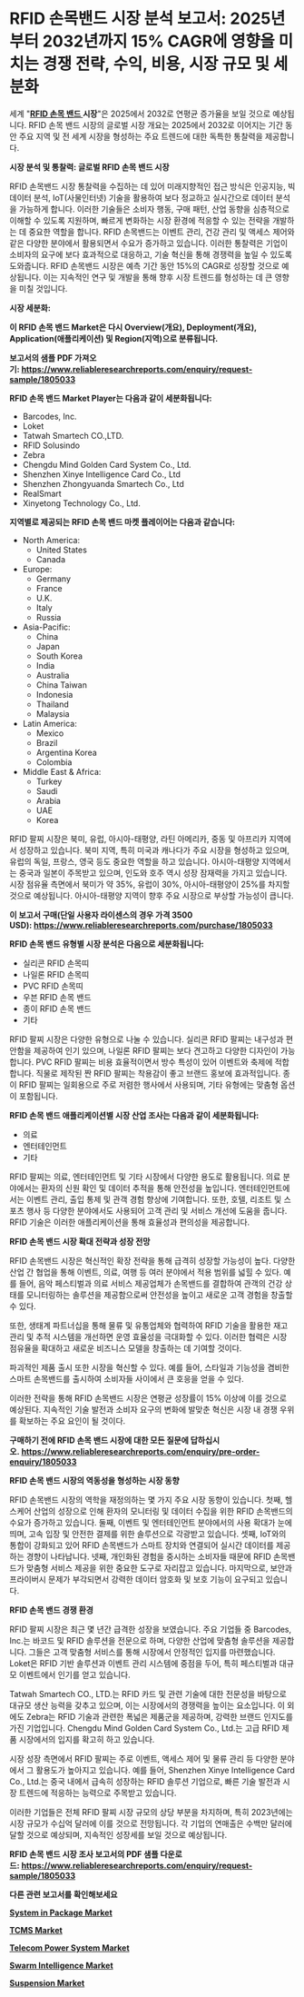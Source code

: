 <p><h1>RFID 손목밴드 시장 분석 보고서: 2025년부터 2032년까지 15% CAGR에 영향을 미치는 경쟁 전략, 수익, 비용, 시장 규모 및 세분화</h1></p><p>세계 "<strong><a href="https://www.reliableresearchreports.com/rfid-wristband-r1805033?utm_campaign=106&utm_medium=8&utm_source=Github&utm_content=ia&utm_term=06032025&utm_id=rfid-wristband">RFID 손목 밴드&nbsp;</a></strong><strong>시장</strong>"은 2025에서 2032로 연평균 증가율을 보일 것으로 예상됩니다. RFID 손목 밴드 시장의 글로벌 시장 개요는 2025에서 2032로 이어지는 기간 동안 주요 지역 및 전 세계 시장을 형성하는 주요 트렌드에 대한 독특한 통찰력을 제공합니다.</p>
<p><strong>시장 분석 및 통찰력: 글로벌 RFID 손목 밴드 시장</strong></p>
<p><p>RFID 손목밴드 시장 통찰력을 수집하는 데 있어 미래지향적인 접근 방식은 인공지능, 빅데이터 분석, IoT(사물인터넷) 기술을 활용하여 보다 정교하고 실시간으로 데이터 분석을 가능하게 합니다. 이러한 기술들은 소비자 행동, 구매 패턴, 산업 동향을 심층적으로 이해할 수 있도록 지원하며, 빠르게 변화하는 시장 환경에 적응할 수 있는 전략을 개발하는 데 중요한 역할을 합니다. RFID 손목밴드는 이벤트 관리, 건강 관리 및 액세스 제어와 같은 다양한 분야에서 활용되면서 수요가 증가하고 있습니다. 이러한 통찰력은 기업이 소비자의 요구에 보다 효과적으로 대응하고, 기술 혁신을 통해 경쟁력을 높일 수 있도록 도와줍니다. RFID 손목밴드 시장은 예측 기간 동안 15%의 CAGR로 성장할 것으로 예상됩니다. 이는 지속적인 연구 및 개발을 통해 향후 시장 트렌드를 형성하는 데 큰 영향을 미칠 것입니다.</p><a href="%7CAUTHORITHY_DOMAIN_URL%7C?utm_campaign=106&utm_medium=8&utm_source=Github&utm_content=ia&utm_term=06032025&utm_id=rfid-wristband"></a></p>
<p><strong>시장 세분화:</strong></p>
<p><strong>이 RFID 손목 밴드 Market은 다시 Overview(개요), Deployment(개요), Application(애플리케이션) 및 Region(지역)으로 분류됩니다.</strong></p>
<p><strong>보고서의 샘플 PDF 가져오기:&nbsp;<a href="https://www.reliableresearchreports.com/enquiry/request-sample/1805033?utm_campaign=106&utm_medium=8&utm_source=Github&utm_content=ia&utm_term=06032025&utm_id=rfid-wristband">https://www.reliableresearchreports.com/enquiry/request-sample/1805033</a></strong><strong></strong></p>
<p><strong>RFID 손목 밴드 Market Player는 다음과 같이 세분화됩니다:</strong></p>
<p><ul><li>Barcodes, Inc.</li><li>Loket</li><li>Tatwah Smartech CO.,LTD.</li><li>RFID Solusindo</li><li>Zebra</li><li>Chengdu Mind Golden Card System Co., Ltd.</li><li>Shenzhen Xinye Intelligence Card Co., Ltd</li><li>Shenzhen Zhongyuanda Smartech Co., Ltd</li><li>RealSmart</li><li>Xinyetong Technology Co., Ltd.</li></ul></p>
<p><strong>지역별로 제공되는 RFID 손목 밴드 마켓 플레이어는 다음과 같습니다:</strong></p>
<p><ul>
    <li>
        North America:
        <ul>
            <li>United States</li>
            <li>Canada</li>
        </ul>
    </li>
    <li>
        Europe:
        <ul>
            <li>Germany</li>
            <li>France</li>
            <li>U.K.</li>
            <li>Italy</li>
            <li>Russia</li>
        </ul>
    </li>
    <li>
        Asia-Pacific:
        <ul>
            <li>China</li>
            <li>Japan</li>
            <li>South Korea</li>
            <li>India</li>
            <li>Australia</li>
            <li>China Taiwan</li>
            <li>Indonesia</li>
            <li>Thailand</li>
            <li>Malaysia</li>
        </ul>
    </li>
    <li>
        Latin America:
        <ul>
            <li>Mexico</li>
            <li>Brazil</li>
            <li>Argentina Korea</li>
            <li>Colombia</li>
        </ul>
    </li>
    <li>
        Middle East & Africa:
        <ul>
            <li>Turkey</li>
            <li>Saudi</li>
            <li>Arabia</li>
            <li>UAE</li>
            <li>Korea</li>
        </ul>
    </li>
    </ul></p>
<p><p>RFID 팔찌 시장은 북미, 유럽, 아시아-태평양, 라틴 아메리카, 중동 및 아프리카 지역에서 성장하고 있습니다. 북미 지역, 특히 미국과 캐나다가 주요 시장을 형성하고 있으며, 유럽의 독일, 프랑스, 영국 등도 중요한 역할을 하고 있습니다. 아시아-태평양 지역에서는 중국과 일본이 주목받고 있으며, 인도와 호주 역시 성장 잠재력을 가지고 있습니다. 시장 점유율 측면에서 북미가 약 35%, 유럽이 30%, 아시아-태평양이 25%를 차지할 것으로 예상됩니다. 아시아-태평양 지역이 향후 주요 시장으로 부상할 가능성이 큽니다.</p></p>
<p><strong>이 보고서 구매(단일 사용자 라이센스의 경우 가격 3500 USD):&nbsp;<a href="https://www.reliableresearchreports.com/purchase/1805033?utm_campaign=106&utm_medium=8&utm_source=Github&utm_content=ia&utm_term=06032025&utm_id=rfid-wristband">https://www.reliableresearchreports.com/purchase/1805033</a></strong></p>
<p><strong>RFID 손목 밴드 유형별 시장 분석은 다음으로 세분화됩니다:</strong></p>
<p><ul><li>실리콘 RFID 손목띠</li><li>나일론 RFID 손목띠</li><li>PVC RFID 손목띠</li><li>우븐 RFID 손목 밴드</li><li>종이 RFID 손목 밴드</li><li>기타</li></ul></p>
<p><p>RFID 팔찌 시장은 다양한 유형으로 나눌 수 있습니다. 실리콘 RFID 팔찌는 내구성과 편안함을 제공하여 인기 있으며, 나일론 RFID 팔찌는 보다 견고하고 다양한 디자인이 가능합니다. PVC RFID 팔찌는 비용 효율적이면서 방수 특성이 있어 이벤트와 축제에 적합합니다. 직물로 제작된 짠 RFID 팔찌는 착용감이 좋고 브랜드 홍보에 효과적입니다. 종이 RFID 팔찌는 일회용으로 주로 저렴한 행사에서 사용되며, 기타 유형에는 맞춤형 옵션이 포함됩니다.</p></p>
<p><strong>RFID 손목 밴드 애플리케이션별 시장 산업 조사는 다음과 같이 세분화됩니다:</strong></p>
<p><ul><li>의료</li><li>엔터테인먼트</li><li>기타</li></ul></p>
<p><p>RFID 팔찌는 의료, 엔터테인먼트 및 기타 시장에서 다양한 용도로 활용됩니다. 의료 분야에서는 환자의 신원 확인 및 데이터 추적을 통해 안전성을 높입니다. 엔터테인먼트에서는 이벤트 관리, 출입 통제 및 관객 경험 향상에 기여합니다. 또한, 호텔, 리조트 및 스포츠 행사 등 다양한 분야에서도 사용되어 고객 관리 및 서비스 개선에 도움을 줍니다. RFID 기술은 이러한 애플리케이션을 통해 효율성과 편의성을 제공합니다.</p></p>
<p><strong>RFID 손목 밴드 시장 확대 전략과 성장 전망</strong></p>
<p><p>RFID 손목밴드 시장은 혁신적인 확장 전략을 통해 급격히 성장할 가능성이 높다. 다양한 산업 간 협업을 통해 이벤트, 의료, 여행 등 여러 분야에서 적용 범위를 넓힐 수 있다. 예를 들어, 음악 페스티벌과 의료 서비스 제공업체가 손목밴드를 결합하여 관객의 건강 상태를 모니터링하는 솔루션을 제공함으로써 안전성을 높이고 새로운 고객 경험을 창출할 수 있다.</p><p>또한, 생태계 파트너십을 통해 물류 및 유통업체와 협력하여 RFID 기술을 활용한 재고 관리 및 추적 시스템을 개선하면 운영 효율성을 극대화할 수 있다. 이러한 협력은 시장 점유율을 확대하고 새로운 비즈니스 모델을 창출하는 데 기여할 것이다.</p><p>파괴적인 제품 출시 또한 시장을 혁신할 수 있다. 예를 들어, 스타일과 기능성을 겸비한 스마트 손목밴드를 출시하여 소비자들 사이에서 큰 호응을 얻을 수 있다. </p><p>이러한 전략을 통해 RFID 손목밴드 시장은 연평균 성장률이 15% 이상에 이를 것으로 예상된다. 지속적인 기술 발전과 소비자 요구의 변화에 발맞춘 혁신은 시장 내 경쟁 우위를 확보하는 주요 요인이 될 것이다.</p></p>
<p><strong>구매하기 전에 RFID 손목 밴드 시장에 대한 모든 질문에 답하십시오.&nbsp;<a href="https://www.reliableresearchreports.com/enquiry/pre-order-enquiry/1805033?utm_campaign=106&utm_medium=8&utm_source=Github&utm_content=ia&utm_term=06032025&utm_id=rfid-wristband">https://www.reliableresearchreports.com/enquiry/pre-order-enquiry/1805033</a></strong><strong></strong></p>
<p><strong>RFID 손목 밴드 시장의 역동성을 형성하는 시장 동향</strong></p>
<p><p>RFID 손목밴드 시장의 역학을 재정의하는 몇 가지 주요 시장 동향이 있습니다. 첫째, 헬스케어 산업의 성장으로 인해 환자의 모니터링 및 데이터 수집을 위한 RFID 손목밴드의 수요가 증가하고 있습니다. 둘째, 이벤트 및 엔터테인먼트 분야에서의 사용 확대가 눈에 띄며, 고속 입장 및 안전한 결제를 위한 솔루션으로 각광받고 있습니다. 셋째, IoT와의 통합이 강화되고 있어 RFID 손목밴드가 스마트 장치와 연결되어 실시간 데이터를 제공하는 경향이 나타납니다. 넷째, 개인화된 경험을 중시하는 소비자들 때문에 RFID 손목밴드가 맞춤형 서비스 제공을 위한 중요한 도구로 자리잡고 있습니다. 마지막으로, 보안과 프라이버시 문제가 부각되면서 강력한 데이터 암호화 및 보호 기능이 요구되고 있습니다.</p></p>
<p><strong>RFID 손목 밴드 경쟁 환경</strong></p>
<p><p>RFID 팔찌 시장은 최근 몇 년간 급격한 성장을 보였습니다. 주요 기업들 중 Barcodes, Inc.는 바코드 및 RFID 솔루션을 전문으로 하며, 다양한 산업에 맞춤형 솔루션을 제공합니다. 그들은 고객 맞춤형 서비스를 통해 시장에서 안정적인 입지를 마련했습니다. Loket은 RFID 기반 솔루션과 이벤트 관리 시스템에 중점을 두어, 특히 페스티벌과 대규모 이벤트에서 인기를 얻고 있습니다.</p><p>Tatwah Smartech CO., LTD.는 RFID 카드 및 관련 기술에 대한 전문성을 바탕으로 대규모 생산 능력을 갖추고 있으며, 이는 시장에서의 경쟁력을 높이는 요소입니다. 이 외에도 Zebra는 RFID 기술과 관련한 폭넓은 제품군을 제공하며, 강력한 브랜드 인지도를 가진 기업입니다. Chengdu Mind Golden Card System Co., Ltd.는 고급 RFID 제품 시장에서의 입지를 확고히 하고 있습니다.</p><p>시장 성장 측면에서 RFID 팔찌는 주로 이벤트, 액세스 제어 및 물류 관리 등 다양한 분야에서 그 활용도가 높아지고 있습니다. 예를 들어, Shenzhen Xinye Intelligence Card Co., Ltd.는 중국 내에서 급속히 성장하는 RFID 솔루션 기업으로, 빠른 기술 발전과 시장 트렌드에 적응하는 능력으로 주목받고 있습니다.</p><p>이러한 기업들은 전체 RFID 팔찌 시장 규모의 상당 부분을 차지하며, 특히 2023년에는 시장 규모가 수십억 달러에 이를 것으로 전망됩니다. 각 기업의 연매출은 수백만 달러에 달할 것으로 예상되며, 지속적인 성장세를 보일 것으로 예상됩니다.</p></p>
<p><strong>RFID 손목 밴드 시장 조사 보고서의 PDF 샘플 다운로드:&nbsp;<a href="https://www.reliableresearchreports.com/enquiry/request-sample/1805033?utm_campaign=106&utm_medium=8&utm_source=Github&utm_content=ia&utm_term=06032025&utm_id=rfid-wristband">https://www.reliableresearchreports.com/enquiry/request-sample/1805033</a></strong></p>
<p><strong></strong></p>
<p><strong></strong></p>
<p><strong></strong></p>
<p><strong></strong></p>
<p><strong>다른 관련 보고서를 확인해보세요</strong></p>
<p><strong><p><a href="https://github.com/kryshaprilbb/Market-Research-Report-List-1/blob/main/system-in-package-market.md?utm_campaign=106&utm_medium=8&utm_source=Github&utm_content=ia&utm_term=06032025&utm_id=rfid-wristband">System in Package Market</a></p><p><a href="https://github.com/yepezkommakp/Market-Research-Report-List-1/blob/main/tcms-market.md?utm_campaign=106&utm_medium=8&utm_source=Github&utm_content=ia&utm_term=06032025&utm_id=rfid-wristband">TCMS Market</a></p><p><a href="https://github.com/syiqvanyo/Market-Research-Report-List-1/blob/main/telecom-power-system-market.md?utm_campaign=106&utm_medium=8&utm_source=Github&utm_content=ia&utm_term=06032025&utm_id=rfid-wristband">Telecom Power System Market</a></p><p><a href="https://github.com/kolffmaris58/Market-Research-Report-List-1/blob/main/swarm-intelligence-market.md?utm_campaign=106&utm_medium=8&utm_source=Github&utm_content=ia&utm_term=06032025&utm_id=rfid-wristband">Swarm Intelligence Market</a></p><p><a href="https://github.com/sderolza/Market-Research-Report-List-1/blob/main/suspension-market.md?utm_campaign=106&utm_medium=8&utm_source=Github&utm_content=ia&utm_term=06032025&utm_id=rfid-wristband">Suspension Market</a></p></strong></p>